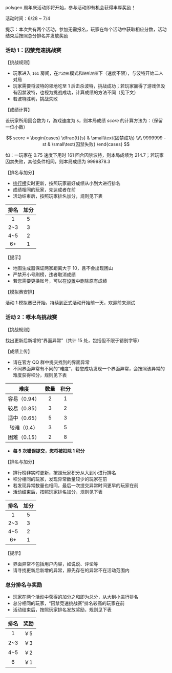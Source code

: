 polygen 周年庆活动即将开始，参与活动即有机会获得丰厚奖励！

活动时间：6/28 ~ 7/4

提示：本次共有两个活动，参加无需报名，玩家在每个活动中获取相应分数，活动结束后按照总分排名并发放奖励

### 活动 1：囚禁竞速挑战赛

【挑战规则】

- 玩家进入 `161` 房间，在`六边形`模式和`随机地图`下（速度不限），与波特开始二人对局
- 玩家需要将波特的领地吃至 1 后击杀波特，挑战成功；若玩家赢得了游戏但没有囚禁波特，也视为挑战成功，计算成绩的方法不同（见下文）
- 若波特胜利，挑战失败

【成绩计算】

设玩家所用回合数为 $t$，游戏速度为 $s$，则本局成绩 $score$ 的计算方法为：（保留一位小数）

$$
score = \begin{cases}
\dfrac{t}{s} & \small\text{囚禁成功} \\\\
9999999 - st & \small\text{囚禁失败}
\end{cases}
$$

如：一玩家在 0.75 速度下用时 161 回合囚禁波特，则本局成绩为 214.7；若玩家囚禁失败，其他条件相同，则本局成绩为 9999878.3

【排名与加分】

- [排行榜](/leaderboard)实时更新，按照玩家最好成绩从小到大进行排名
- 成绩相同的玩家，先达成者在前
- 活动结束后，按照玩家排名加分，规则见下表

| 排名  | 加分 |
|:---:|:--:|
|  1  | 5  |
| 2~3 | 3  |
| 4~5 | 2  |
| 6+  | 1  |

【提示】

- 地图生成器保证两家距离大于 10，且不会出现困山
- 严禁开小号刷榜，违者取消成绩
- 若您需要更换账号，可以在[设置](/settings/events)中删除原有成绩

【模拟赛安排】

活动 1 模拟赛已开始，持续到正式活动开始前一天，欢迎前来测试

### 活动 2：啄木鸟挑战赛

【挑战规则】

找出更新后新增的“界面异常”（共计 15 处，包括但不限于错别字等）

【成绩上传】

- 请在官方 QQ 群中提交找到的界面异常
- 不同界面异常有不同的“难度”，若您成功发现一个界面异常，会按照该异常的难度获得积分，规则见下表

|    难度    | 数量 | 积分 |
|:--------:|:--:|:--:|
| 容易（0.94） | 2  | 1  |
| 较易（0.85） | 3  | 2  |
| 适中（0.65） | 5  | 3  |
| 较难（0.4）  | 3  | 5  |
| 困难（0.15） | 2  | 8  |

- **每 5 次错误提交，您将被扣除 1 积分**

【排名与加分】

- 排行榜非实时更新，按照玩家积分从大到小进行排名
- 积分相同的玩家，发现异常数量较少的玩家在前
- 若发现异常数量也相同，最后一次提交异常时间更早的玩家在前
- 活动结束后，按照玩家排名加分，规则见下表

| 排名  | 加分 |
|:---:|:--:|
|  1  | 5  |
| 2~3 | 3  |
| 4~5 | 2  |
| 6+  | 1  |

【提示】

- 界面异常不包括用户内容，如说说、评论等
- 请寻找更新后新增的异常，原先存在的异常不在活动范围内

### 总分排名与奖励

- 玩家在两个活动中获得的加分之和即为总分，从大到小进行排名
- 总分相同的玩家，“囚禁竞速挑战赛”排名较高的玩家在前
- 活动结束后，按照玩家排名发放奖励，规则见下表

| 排名  | 奖励 |
|:---:|:--:|
|  1  | ￥5 |
| 2~3 | ￥3 |
| 4~5 | ￥2 |
|  6  | ￥1 |